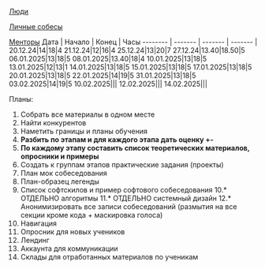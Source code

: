 [Люди](https://docs.google.com/spreadsheets/d/1OeuRBaGd-x-2LP-jR6me3lyfVLr-Q49kBw0AZN94CPs/edit?gid=0#gid=0)

[Личные собесы](https://docs.google.com/spreadsheets/d/1QOXooB9Xyu9pom_YrOLy-JeT4oMFdYmIL9RULQGlLZ0/edit?gid=633863657#gid=633863657
)

[Менторы](https://docs.google.com/spreadsheets/d/1TbxVR5BBrNU6vZkORcae4CQXr_OrFbCij3oDPXUXF3M/edit?usp=sharing)
Дата | Начало | Конец | Часы
 -------- | ------- | ------- | ------- |
20.12.24|14|18|4
21.12.24|12|16|4
25.12.24|13|20|7
27.12.24|13.40|18.50|5
06.01.2025|13|18|5
08.01.2025|13.40|18|4
10.01.2025|13|18|5
13.01.2025|12|13|1
14.01.2025|13|18|5
15.01.2025|13|18|5
17.01.2025|13|18|5
20.01.2025|13|18|5
22.01.2025|14|19|5
31.01.2025|13|18|5
03.02.2025|14|19|5
10.02.2025|||
12.02.2025|||
14.02.2025|||



Планы:
1. Собрать все материалы в одном месте
2. Найти конкурентов
3. Наметить границы и планы обучения
4. **Разбить по этапам и для каждого этапа дать оценку +-** 
5. **По каждому этапу составить список теоретических материалов, опросники и примеры** 
6. Создать к группам этапов практические задания (проекты)
7. План мок собеседования
8. План-образец легенды
9. Список софтскилов и пример софтового собеседования
10.* ОТДЕЛЬНО алгоритмы
11.* ОТДЕЛЬНО системный дизайн
12.* Анонимизировать все записи собеседований (размытия на все секции кроме кода + маскировка голоса)
13. Навигация 
14. Опросник для новых учеников
15. Лендинг
16. Аккаунта для коммуникации
17. Склады для отработанных материалов по ученикам 
